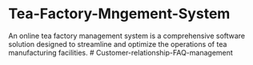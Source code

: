 # Tea-Factory-Mngement-System
An online tea factory management system is a comprehensive software solution designed to streamline and optimize the operations of tea manufacturing facilities.
#   C u s t o m e r - r e l a t i o n s h i p - F A Q - m a n a g e m e n t  
 
